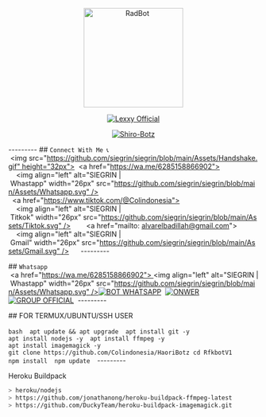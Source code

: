 <p align="center">
<img src="https://telegra.ph/file/b4237824e8fd66c4aeb84.png" alt="RadBot" width="200"/>

</p>
<p align="center"> <a href="https://Lexxy24.github.io"> <img src="http://readme-typing-svg.herokuapp.com?color=FFFFFF&center=true&vCenter=true&multiline=false&lines=Haori+botz; Script+By+AlyaXyz;Recode+By+Zivfurr;Give+Star+And+Forks+This+Repo+:D;Follow+My+Github" alt="Lexxy Official" /> </a> </p>
<p align="center">
<a href="#"><img title="Shiro-Botz" src="https://img.shields.io/badge/GANTI SESSIONNYA DULU SEBELUM PAKAI-red?colorA=%255ff0000&colorB=%23017e40&style=for-the-badge"></a>
</p>
<p align="center">
</p> 

​--------- 
 ​##​ ​```Connect With Me 📞```​ <img src="https://github.com/siegrin/siegrin/blob/main/Assets/Handshake.gif" height="32px"> 
 ​  <a href="https://wa.me/6285158866902"> 
 ​    <img align="left" alt="SIEGRIN | Whastapp" width="26px" src="https://github.com/siegrin/siegrin/blob/main/Assets/Whatsapp.svg" /> 
 ​  </a> ​&nbsp;&nbsp; 
 ​  <a href="https://www.tiktok.com/@Colindonesia"> 
 ​    <img align="left" alt="SIEGRIN | Titkok" width="26px" src="https://github.com/siegrin/siegrin/blob/main/Assets/Tiktok.svg" /> 
 ​  </a> ​&nbsp;&nbsp; 
 ​  <a href="mailto: alvarelbadillah@gmail.com"> 
 ​    <img align="left" alt="SIEGRIN | Gmail" width="26px" src="https://github.com/siegrin/siegrin/blob/main/Assets/Gmail.svg" /> 
 ​  </a> ​&nbsp;&nbsp; 
 ​​--------- 
  
 ​##​ ​```Whatsapp```​ <a href="https://wa.me/6285158866902"> <img align="left" alt="SIEGRIN | Whastapp" width="26px" src="https://github.com/siegrin/siegrin/blob/main/Assets/Whatsapp.svg" /> 
 ​[![​BOT WHATSAPP​](https://img.shields.io/badge/WhatsApp%20BOT-25D366?style=for-the-badge&logo=whatsapp&logoColor=white)](https://wa.me/6282181815945)  
 ​[![​ONWER​](https://img.shields.io/badge/Owner%20BOT-25D366?style=for-the-badge&logo=whatsapp&logoColor=white)](https://wa.me/628515866902)  
 ​[![​GROUP OFFICIAL​](https://img.shields.io/badge/WhatsApp%20Group-25D366?style=for-the-badge&logo=whatsapp&logoColor=white)](https://chat.whatsapp.com/ESeBcdKcHFm7BnyNiSZPvi)  
 ​--------- 
 
 ​##​ ​FOR TERMUX/UBUNTU/SSH USER 
  
 ​```bash 
 ​apt update ​&&​ apt upgrade 
 ​apt install git -y 
 ​apt install nodejs -y 
 ​apt install ffmpeg -y 
 ​apt install imagemagick -y 
 ​git clone https://github.com/Colindonesia/HaoriBotz
 ​cd​ RfkbotV1 
 ​npm install 
 ​npm update 
 ​``` 
 ​---------

Heroku Buildpack
```bash 
> heroku/nodejs 
> https://github.com/jonathanong/heroku-buildpack-ffmpeg-latest 
> https://github.com/DuckyTeam/heroku-buildpack-imagemagick.git
```
